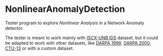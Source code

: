 # NonlinearAnomalyDetection

Tester program to explore *Nonlinear Analysis* in a Network Anomaly detector.

The tester is meant to work mainly with [ISCX-UNB IDS](http://www.unb.ca/research/iscx/dataset/iscx-IDS-dataset.html) dataset, but it could be adapted to work with other datasets, like [DARPA 1999](https://www.ll.mit.edu/ideval/data/1999data.html), [DARPA 2000](https://www.ll.mit.edu/ideval/data/2000data.html), [CTU-13](http://mcfp.weebly.com/the-ctu-13-dataset-a-labeled-dataset-with-botnet-normal-and-background-traffic.html) or with a custom dataset. 

